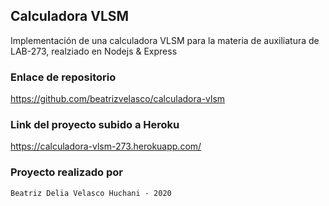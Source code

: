 ## Calculadora VLSM

Implementación de una calculadora VLSM para la materia de auxiliatura de LAB-273, realziado en Nodejs & Express

### Enlace de repositorio

https://github.com/beatrizvelasco/calculadora-vlsm

### Link del proyecto subido a Heroku

https://calculadora-vlsm-273.herokuapp.com/

### Proyecto realizado por

```
Beatriz Delia Velasco Huchani - 2020
```